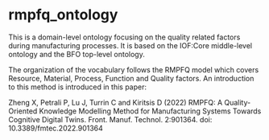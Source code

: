 # rmpfq_ontology
This is a domain-level ontology focusing on the quality related factors during manufacturing processes. It is based on the IOF:Core middle-level ontology and the BFO top-level ontology.

The organization of the vocabulary follows the RMPFQ model which covers Resource, Material, Process, Function and Quality factors. An introduction to this method is introduced in this paper:

 Zheng X, Petrali P, Lu J, Turrin C and Kiritsis D (2022) RMPFQ: A Quality-Oriented Knowledge Modelling Method for Manufacturing Systems Towards Cognitive Digital Twins. Front. Manuf. Technol. 2:901364. doi: 10.3389/fmtec.2022.901364
